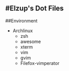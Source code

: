#Elzup's Dot Files
---
##Environment
+ Archlinux
    * zsh
    * awesome
    * xterm
    * vim
    * gvim
    * Filefox-vimperator
